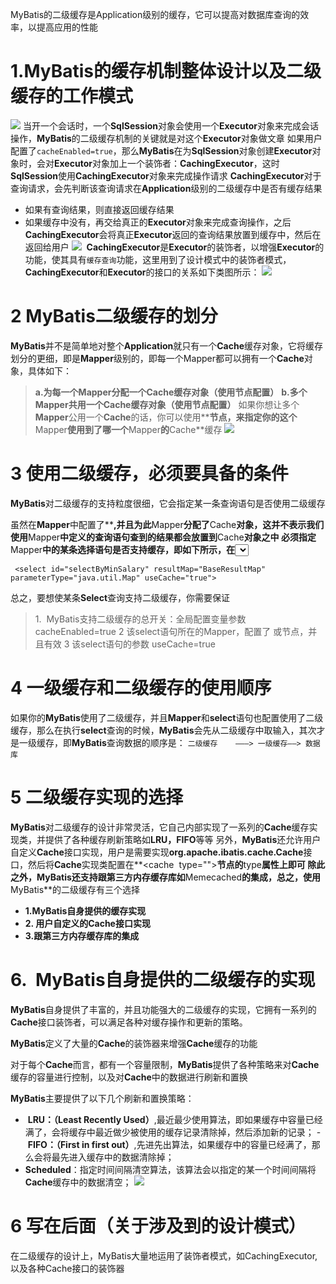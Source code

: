 MyBatis的二级缓存是Application级别的缓存，它可以提高对数据库查询的效率，以提高应用的性能
# **1.MyBatis的缓存机制整体设计以及二级缓存的工作模式**
![](https://upload-images.jianshu.io/upload_images/4685968-e32166d46c88d99c.png?imageMogr2/auto-orient/strip%7CimageView2/2/w/1240)
当开一个会话时，一个**SqlSession**对象会使用一个**Executor**对象来完成会话操作，**MyBatis**的二级缓存机制的关键就是对这个**Executor**对象做文章
如果用户配置了`cacheEnabled=true`，那么**MyBatis**在为**SqlSession**对象创建**Executor**对象时，会对**Executor**对象加上一个装饰者：**CachingExecutor**，这时**SqlSession**使用**CachingExecutor**对象来完成操作请求
**CachingExecutor**对于查询请求，会先判断该查询请求在**Application**级别的二级缓存中是否有缓存结果
- 如果有查询结果，则直接返回缓存结果
- 如果缓存中没有，再交给真正的**Executor**对象来完成查询操作，之后**CachingExecutor**会将真正**Executor**返回的查询结果放置到缓存中，然后在返回给用户
![](https://upload-images.jianshu.io/upload_images/4685968-dc5734c32ff28aeb.png?imageMogr2/auto-orient/strip%7CimageView2/2/w/1240)
 **CachingExecutor**是**Executor**的装饰者，以增强**Executor**的功能，使其具有`缓存查询`功能，这里用到了设计模式中的装饰者模式，
**CachingExecutor**和**Executor**的接口的关系如下类图所示：
![](https://upload-images.jianshu.io/upload_images/4685968-ac36596f0e769458.png?imageMogr2/auto-orient/strip%7CimageView2/2/w/1240)
# 2 MyBatis二级缓存的划分
**MyBatis**并不是简单地对整个**Application**就只有一个**Cache**缓存对象，它将缓存划分的更细，即是**Mapper**级别的，即每一个Mapper都可以拥有一个**Cache**对象，具体如下： 
>  **a.为每一个Mapper分配一个Cache缓存对象（使用<cache>节点配置）**
**b.多个Mapper共用一个Cache缓存对象（使用<cache-ref>节点配置）**
如果你想让多个**Mapper**公用一个**Cache**的话，你可以使用**<cache-ref namespace="">**节点，来指定你的这个**Mapper**使用到了哪一个**Mapper**的**Cache**缓存
![](https://upload-images.jianshu.io/upload_images/4685968-1f143322892bf4b9.png?imageMogr2/auto-orient/strip%7CimageView2/2/w/1240)
# **3 使用二级缓存，必须要具备的条件**
**MyBatis**对二级缓存的支持粒度很细，它会指定某一条查询语句是否使用二级缓存

虽然在**Mapper**中配置了**<cache>**,并且为此**Mapper**分配了**Cache**对象，这并不表示我们使用**Mapper**中定义的查询语句查到的结果都会放置到**Cache**对象之中
必须指定**Mapper**中的某条选择语句是否支持缓存，即如下所示，在**<select>**节点中配置**useCache="true"**，**Mapper**才会对此**Select**的查询支持缓存，否则，不会对此**Select**查询，不会经过**Cache**缓存
如下，**Select**语句配置了**useCache="true"**，则表明这条**Select**语句的查询会使用二级缓存。 
```
 <select id="selectByMinSalary" resultMap="BaseResultMap" parameterType="java.util.Map" useCache="true">
```

总之，要想使某条**Select**查询支持二级缓存，你需要保证

 > 1.  MyBatis支持二级缓存的总开关：全局配置变量参数   cacheEnabled=true
>2 该select语句所在的Mapper，配置了<cache> 或<cached-ref>节点，并且有效
>3 该select语句的参数 useCache=true
# 4 一级缓存和二级缓存的使用顺序 
如果你的**MyBatis**使用了二级缓存，并且**Mapper**和**select**语句也配置使用了二级缓存，那么在执行**select**查询的时候，**MyBatis**会先从二级缓存中取输入，其次才是一级缓存，即**MyBatis**查询数据的顺序是：
`二级缓存    ———> 一级缓存——> 数据库`
# **5 二级缓存实现的选择**
**MyBatis**对二级缓存的设计非常灵活，它自己内部实现了一系列的**Cache**缓存实现类，并提供了各种缓存刷新策略如**LRU，FIFO**等等
另外，**MyBatis**还允许用户自定义**Cache**接口实现，用户是需要实现**org.apache.ibatis.cache.Cache**接口，然后将**Cache**实现类配置在**<cache  type="">**节点的**type**属性上即可
除此之外，**MyBatis**还支持跟第三方内存缓存库如**Memecached**的集成，总之，使用**MyBatis**的二级缓存有三个选择
- **1.MyBatis自身提供的缓存实现**
- **2\. 用户自定义的Cache接口实现**
- **3.跟第三方内存缓存库的集成**

# **6.  MyBatis自身提供的二级缓存的实现**
**MyBatis**自身提供了丰富的，并且功能强大的二级缓存的实现，它拥有一系列的**Cache**接口装饰者，可以满足各种对缓存操作和更新的策略。

**MyBatis**定义了大量的**Cache**的装饰器来增强**Cache**缓存的功能

对于每个**Cache**而言，都有一个容量限制，**MyBatis**提供了各种策略来对**Cache**缓存的容量进行控制，以及对**Cache**中的数据进行刷新和置换

**MyBatis**主要提供了以下几个刷新和置换策略：
-  **LRU：（Least Recently Used）**,最近最少使用算法，即如果缓存中容量已经满了，会将缓存中最近做少被使用的缓存记录清除掉，然后添加新的记录；
- **FIFO：（First in first out）**,先进先出算法，如果缓存中的容量已经满了，那么会将最先进入缓存中的数据清除掉；
- **Scheduled**：指定时间间隔清空算法，该算法会以指定的某一个时间间隔将**Cache**缓存中的数据清空；
![](https://upload-images.jianshu.io/upload_images/4685968-8b2d02da1e76cb22.png?imageMogr2/auto-orient/strip%7CimageView2/2/w/1240)
# **6 写在后面（关于涉及到的设计模式）** 
在二级缓存的设计上，MyBatis大量地运用了装饰者模式，如CachingExecutor, 以及各种Cache接口的装饰器
